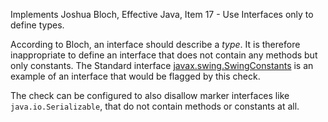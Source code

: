 Implements Joshua Bloch, Effective Java, Item 17 - Use Interfaces only
to define types.

According to Bloch, an interface should describe a *type*. It is
therefore inappropriate to define an interface that does not contain any
methods but only constants. The Standard interface
[javax.swing.SwingConstants](https://docs.oracle.com/javase/8/docs/api/javax/swing/SwingConstants.html)
is an example of an interface that would be flagged by this check.

The check can be configured to also disallow marker interfaces like
`java.io.Serializable`, that do not contain methods or constants at all.